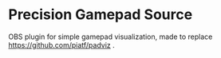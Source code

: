 # Precision Gamepad Source
OBS plugin for simple gamepad visualization, made to replace https://github.com/piatf/padviz .
